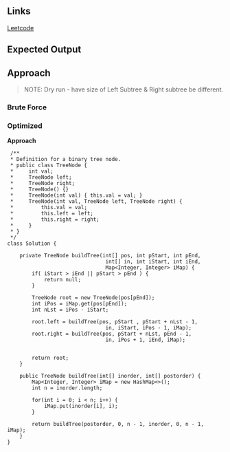 ## Links
[Leetcode](https://leetcode.com/problems/construct-binary-tree-from-inorder-and-postorder-traversal/description/)

## Expected Output

## Approach


>NOTE: Dry run - have size of Left Subtree & Right subtree be different. 
### Brute Force

### Optimized

**Approach**
```
 /**
 * Definition for a binary tree node.
 * public class TreeNode {
 *     int val;
 *     TreeNode left;
 *     TreeNode right;
 *     TreeNode() {}
 *     TreeNode(int val) { this.val = val; }
 *     TreeNode(int val, TreeNode left, TreeNode right) {
 *         this.val = val;
 *         this.left = left;
 *         this.right = right;
 *     }
 * }
 */
class Solution {

    private TreeNode buildTree(int[] pos, int pStart, int pEnd, 
                                int[] in, int iStart, int iEnd,
                                Map<Integer, Integer> iMap) {
        if( iStart > iEnd || pStart > pEnd ) {
            return null;
        }

        TreeNode root = new TreeNode(pos[pEnd]);
        int iPos = iMap.get(pos[pEnd]);
        int nLst = iPos - iStart;

        root.left = buildTree(pos, pStart , pStart + nLst - 1,
                                in, iStart, iPos - 1, iMap);
        root.right = buildTree(pos, pStart + nLst, pEnd - 1, 
                                in, iPos + 1, iEnd, iMap);


        return root;
    }
    
    public TreeNode buildTree(int[] inorder, int[] postorder) {
        Map<Integer, Integer> iMap = new HashMap<>();
        int n = inorder.length;

        for(int i = 0; i < n; i++) {
            iMap.put(inorder[i], i);
        }

        return buildTree(postorder, 0, n - 1, inorder, 0, n - 1, iMap);
    }
}
```